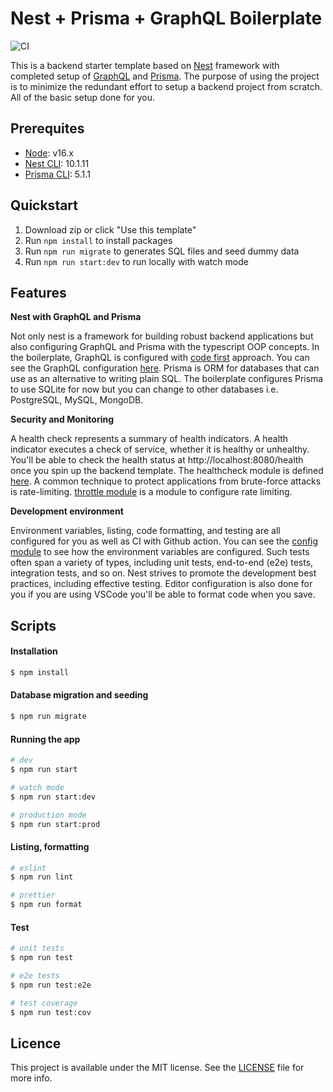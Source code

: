 # Nest + Prisma + GraphQL Boilerplate 

![CI](https://github.com/wataru-maeda/nest-graphql-prisma-boilerplate/actions/workflows/main.yml/badge.svg)

This is a backend starter template based on [Nest](https://github.com/nestjs/nest) framework with completed setup of [GraphQL](https://docs.nestjs.com/graphql/quick-start) and [Prisma](https://docs.nestjs.com/recipes/prisma). The purpose of using the project is to minimize the redundant effort to setup a backend project from scratch. All of the basic setup done for you.

## Prerequites

- [Node](https://nodejs.org/it/download/current): v16.x
- [Nest CLI](https://docs.nestjs.com/cli/overview): 10.1.11
- [Prisma CLI](https://www.prisma.io/docs/reference/api-reference/command-reference#npm-1): 5.1.1
  
## Quickstart

1. Download zip or click "Use this template"
2. Run ```npm install``` to install packages
3. Run ```npm run migrate``` to generates SQL files and seed dummy data
4. Run ```npm run start:dev``` to run locally with watch mode


## Features

**Nest with GraphQL and Prisma**

Not only nest is a framework for building robust backend applications but also configuring GraphQL and Prisma with the typescript OOP concepts. In the boilerplate, GraphQL is configured with [code first](https://docs.nestjs.com/graphql/quick-start#code-first) approach. You can see the GraphQL configuration [here](https://github.com/wataru-maeda/nest-graphql-prisma-boilerplate/tree/main/src/gql). Prisma is ORM for databases that can use as an alternative to writing plain SQL. The boilerplate configures Prisma to use SQLite for now but you can change to other databases i.e. PostgreSQL, MySQL, MongoDB.

**Security and Monitoring**

A health check represents a summary of health indicators. A health indicator executes a check of service, whether it is healthy or unhealthy. You'll be able to check the health status at http://localhost:8080/health once you spin up the backend template. The healthcheck module is defined [here](https://github.com/wataru-maeda/nest-graphql-prisma-boilerplate/tree/main/src/health). A common technique to protect applications from brute-force attacks is rate-limiting. [throttle module](https://github.com/wataru-maeda/nest-graphql-prisma-boilerplate/blob/main/src/throttle/throttle.module.ts) is a module to configure rate limiting. 

**Development environment**

Environment variables, listing, code formatting, and testing are all configured for you as well as CI with Github action. You can see the [config module](https://github.com/wataru-maeda/nest-graphql-prisma-boilerplate/tree/main/src/config) to see how the environment variables are configured. Such tests often span a variety of types, including unit tests, end-to-end (e2e) tests, integration tests, and so on. Nest strives to promote the development best practices, including effective testing. Editor configuration is also done for you if you are using VSCode you'll be able to format code when you save. 

## Scripts

#### Installation

```bash
$ npm install
```

#### Database migration and seeding

```bash
$ npm run migrate
```

#### Running the app

```bash
# dev
$ npm run start

# watch mode
$ npm run start:dev

# production mode
$ npm run start:prod
```

#### Listing, formatting

```bash
# eslint
$ npm run lint

# prettier
$ npm run format
```

#### Test

```bash
# unit tests
$ npm run test

# e2e tests
$ npm run test:e2e

# test coverage
$ npm run test:cov
```

## Licence

This project is available under the MIT license. See the [LICENSE](https://github.com/wataru-maeda/nest-graphql-prisma-boilerplate/blob/main/LICENSE) file for more info.

